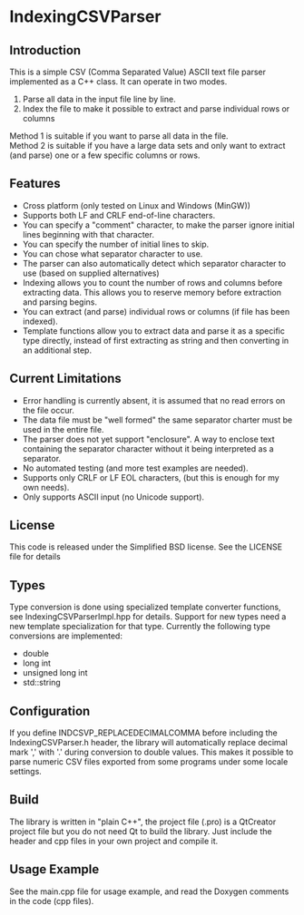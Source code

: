 # IndexingCSVParser

## Introduction

This is a simple CSV (Comma Separated Value) ASCII text file parser implemented as a C++ class.
It can operate in two modes.

1. Parse all data in the input file line by line.
2. Index the file to make it possible to extract and parse individual rows or columns

Method 1 is suitable if you want to parse all data in the file.<br>
Method 2 is suitable if you have a large data sets and only want to extract (and parse) one or a few specific columns or rows.

## Features
- Cross platform (only tested on Linux and Windows (MinGW))
- Supports both LF and CRLF end-of-line characters.
- You can specify a "comment" character, to make the parser ignore initial lines beginning with that character.
- You can specify the number of initial lines to skip.
- You can chose what separator character to use.
- The parser can also automatically detect which separator character to use (based on supplied alternatives)
- Indexing allows you to count the number of rows and columns before extracting data. This allows you to reserve memory before extraction and parsing begins.
- You can extract (and parse) individual rows or columns (if file has been indexed).
- Template functions allow you to extract data and parse it as a specific type directly, instead of first extracting as string and then converting in an additional step.

## Current Limitations
- Error handling is currently absent, it is assumed that no read errors on the file occur.
- The data file must be "well formed" the same separator charter must be used in the entire file.
- The parser does not yet support "enclosure". A way to enclose text containing the separator character without it being interpreted as a separator.
- No automated testing (and more test examples are needed).
- Supports only CRLF or LF EOL characters, (but this is enough for my own needs).
- Only supports ASCII input (no Unicode support).

## License
This code is released under the Simplified BSD license. See the LICENSE file for details

## Types
Type conversion is done using specialized template converter functions, see IndexingCSVParserImpl.hpp for details.
Support for new types need a new template specialization for that type. 
Currently the following type conversions are implemented:
- double
- long int
- unsigned long int
- std::string

## Configuration
If you define INDCSVP_REPLACEDECIMALCOMMA before including the IndexingCSVParser.h header, the library will automatically replace decimal mark ',' with '.' during conversion to double values. This makes it possible to parse numeric CSV files exported from some programs under some locale settings.

## Build
The library is written in "plain C++", the project file (.pro) is a QtCreator project file but you do not need Qt to build the library. Just include the header and cpp files in your own project and compile it.

## Usage Example 
See the main.cpp file for usage example, and read the Doxygen comments in the code (cpp files).

